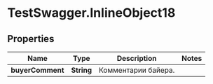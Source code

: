 # TestSwagger.InlineObject18

## Properties

Name | Type | Description | Notes
------------ | ------------- | ------------- | -------------
**buyerComment** | **String** | Комментарии байера. | 


